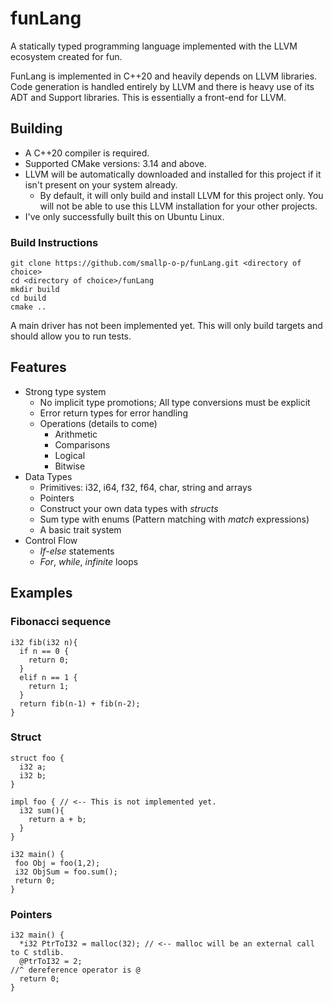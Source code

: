 # funLang

A statically typed programming language implemented with the LLVM ecosystem created for fun.

FunLang is implemented in C++20 and heavily depends on LLVM libraries. Code generation is handled entirely by LLVM and
there is heavy use of its ADT and Support libraries. This is essentially a front-end for LLVM.

## Building

- A C++20 compiler is required.
- Supported CMake versions: 3.14 and above.
- LLVM will be automatically downloaded and installed for this project if it isn't present on your system already.
    - By default, it will only build and install LLVM for this project only. You will not be able to use this LLVM
      installation for your other projects.
- I've only successfully built this on Ubuntu Linux.

### Build Instructions

~~~
git clone https://github.com/smallp-o-p/funLang.git <directory of choice>
cd <directory of choice>/funLang
mkdir build
cd build
cmake ..
~~~

A main driver has not been implemented yet. This will only build targets and should allow you to run tests.

## Features

- Strong type system
    - No implicit type promotions; All type conversions must be explicit
    - Error return types for error handling
    - Operations (details to come)
        - Arithmetic
        - Comparisons
        - Logical
        - Bitwise
- Data Types
    - Primitives: i32, i64, f32, f64, char, string and arrays
    - Pointers
    - Construct your own data types with *structs*
    - Sum type with enums (Pattern matching with *match* expressions)
    - A basic trait system
- Control Flow
    - *If-else* statements
    - *For*, *while*, *infinite* loops

## Examples

### Fibonacci sequence

~~~
i32 fib(i32 n){
  if n == 0 {
    return 0;
  }
  elif n == 1 {
    return 1;
  }
  return fib(n-1) + fib(n-2);
}  
~~~

### Struct

~~~
struct foo {
  i32 a;
  i32 b;
}

impl foo { // <-- This is not implemented yet. 
  i32 sum(){
    return a + b;
  }
}

i32 main() {
 foo Obj = foo(1,2);
 i32 ObjSum = foo.sum();
 return 0;
}
~~~

### Pointers

~~~ 
i32 main() {
  *i32 PtrToI32 = malloc(32); // <-- malloc will be an external call to C stdlib.
  @PtrToI32 = 2;
//^ dereference operator is @
  return 0;
}
~~~
